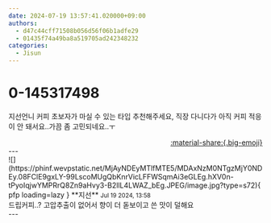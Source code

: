 ```yaml
---
date: 2024-07-19 13:57:41.020000+09:00
authors:
  - d47c44cff71508b056d56f06b1adfe29
  - 01435f74a49ba8a519705ad242348232
categories:
  - Jisun
---
```


# 0-145317498

<div class="post-container" markdown="1">
<div class="content-container md-sidebar__scrollwrap" markdown="1">

지선언니 커피 초보자가 마실 수 있는 타입 추천해주세요, 직장 다니다가 아직 커피 적응이 안 돼서요..가끔 좀 고민되네요..ㅜ

</div>
</div>

<div style="text-align: right;" markdown="1">
<a href="https://weverse.io/fromis9/fanpost/0-145317498" style="text-align: right;">:material-share:{.big-emoji}</a>
</div>
---

<div class="comments-container md-sidebar__scrollwrap" markdown="1">
<div class="comment" markdown="1">
<div class='id-container' markdown="1">
![](https://phinf.wevpstatic.net/MjAyNDEyMTlfMTE5/MDAxNzM0NTgzMjY0NDEy.08FClE9gxLY-99LscoMUgQbKnrVicLFFWSqmAi3eGLEg.hXV0n-tPyoIqjwYMPRrQ8Zn9aHvy3-B2llL4LWAZ_bEg.JPEG/image.jpg?type=s72){ pfp loading=lazy }
**<span class="artist">지선</span>** <small>Jul 19 2024, 13:58</small><br>
</div>
<div class='comment-body' markdown="1">
드립커피..? 고압추출이 없어서 향이 더 돋보이고 쓴 맛이 덜해요
</div>
</div>
</div>
---

